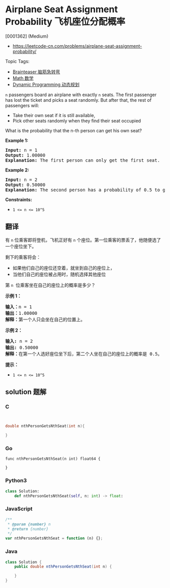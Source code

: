 # Airplane Seat Assignment Probability 飞机座位分配概率

[0001362] (Medium)

- https://leetcode-cn.com/problems/airplane-seat-assignment-probability/

Topic Tags:

- [Brainteaser 脑筋急转弯](https://leetcode-cn.com/tag/brainteaser/)
- [Math 数学](https://leetcode-cn.com/tag/math/)
- [Dynamic Programming 动态规划](https://leetcode-cn.com/tag/dynamic-programming/)

`n` passengers board an airplane with exactly `n` seats. The first passenger has lost the ticket and picks a seat randomly. But after that, the rest of passengers will:

- Take their own seat if it is still available,
- Pick other seats randomly when they find their seat occupied

What is the probability that the n-th person can get his own seat?

**Example 1:**

<pre><strong>Input:</strong> n = 1
<strong>Output:</strong> 1.00000
<strong>Explanation: </strong>The first person can only get the first seat.</pre>

**Example 2:**

<pre><strong>Input:</strong> n = 2
<strong>Output:</strong> 0.50000
<strong>Explanation: </strong>The second person has a probability of 0.5 to get the second seat (when first person gets the first seat).
</pre>

**Constraints:**

- `1 <= n <= 10^5`

## 翻译

有 `n` 位乘客即将登机，飞机正好有 `n` 个座位。第一位乘客的票丢了，他随便选了一个座位坐下。

剩下的乘客将会：

- 如果他们自己的座位还空着，就坐到自己的座位上，
- 当他们自己的座位被占用时，随机选择其他座位

第 `n`  位乘客坐在自己的座位上的概率是多少？

**示例 1：**

<pre><strong>输入：</strong>n = 1
<strong>输出：</strong>1.00000
<strong>解释：</strong>第一个人只会坐在自己的位置上。</pre>

**示例 2：**

<pre><strong>输入:</strong> n = 2
<strong>输出:</strong> 0.50000
<strong>解释：</strong>在第一个人选好座位坐下后，第二个人坐在自己的座位上的概率是 0.5。
</pre>

**提示：**

- `1 <= n <= 10^5`

## solution 题解

### C

```c


double nthPersonGetsNthSeat(int n){

}


```

### Go

```golang
func nthPersonGetsNthSeat(n int) float64 {

}
```

### Python3

```python
class Solution:
    def nthPersonGetsNthSeat(self, n: int) -> float:

```

### JavaScript

```javascript
/**
 * @param {number} n
 * @return {number}
 */
var nthPersonGetsNthSeat = function (n) {};
```

### Java

```java
class Solution {
    public double nthPersonGetsNthSeat(int n) {

    }
}
```
